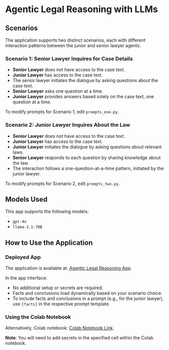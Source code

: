 # Agentic Legal Reasoning with LLMs


## Scenarios

The application supports two distinct scenarios, each with different interaction patterns between the junior and senior lawyer agents.

### Scenario 1: Senior Lawyer Inquires for Case Details

- **Senior Lawyer** does not have access to the case text.
- **Junior Lawyer** has access to the case text.
- The senior lawyer initiates the dialogue by asking questions about the case text.
- **Senior Lawyer** asks one question at a time.
- **Junior Lawyer** provides answers based solely on the case text, one question at a time.

To modify prompts for Scenario 1, edit `prompts_one.py`.

### Scenario 2: Junior Lawyer Inquires About the Law

- **Senior Lawyer** does not have access to the case text.
- **Junior Lawyer** has access to the case text.
- **Junior Lawyer** initiates the dialogue by asking questions about relevant laws.
- **Senior Lawyer** responds to each question by sharing knowledge about the law.
- The interaction follows a one-question-at-a-time pattern, initiated by the junior lawyer.

To modify prompts for Scenario 2, edit `prompts_two.py`.

## Models Used

This app supports the following models:
- `gpt-4o`
- `llama-3.1-70B`

## How to Use the Application

### Deployed App

The application is available at: [Agentic Legal Reasoning App](https://agenticlegalreasoning.streamlit.app/).

In the app interface:
- No additional setup or secrets are required.
- Facts and conclusions load dynamically based on your scenario choice.
- To include facts and conclusions in a prompt (e.g., for the junior lawyer), use `{facts}` in the respective prompt template.

### Using the Colab Notebook

Alternatively, Colab notebook: [Colab Notebook Link](https://colab.research.google.com/drive/1hQvGph_i5zjcd8ehM3eTchxid24sVLd1?usp=sharing).

**Note**: You will need to add secrets in the specified cell within the Colab notebook.